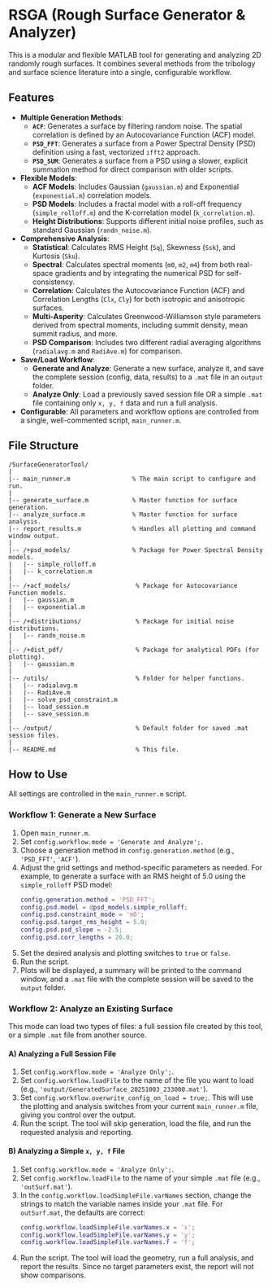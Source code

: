 # RSGA (Rough Surface Generator & Analyzer)

This is a modular and flexible MATLAB tool for generating and analyzing 2D randomly rough surfaces. It combines several methods from the tribology and surface science literature into a single, configurable workflow.

## Features

- **Multiple Generation Methods**:
  - **`ACF`**: Generates a surface by filtering random noise. The spatial correlation is defined by an Autocovariance Function (ACF) model.
  - **`PSD_FFT`**: Generates a surface from a Power Spectral Density (PSD) definition using a fast, vectorized `ifft2` approach.
  - **`PSD_SUM`**: Generates a surface from a PSD using a slower, explicit summation method for direct comparison with older scripts.
- **Flexible Models**:
  - **ACF Models**: Includes Gaussian (`gaussian.m`) and Exponential (`exponential.m`) correlation models.
  - **PSD Models**: Includes a fractal model with a roll-off frequency (`simple_rolloff.m`) and the K-correlation model (`k_correlation.m`).
  - **Height Distributions**: Supports different initial noise profiles, such as standard Gaussian (`randn_noise.m`).
- **Comprehensive Analysis**:
  - **Statistical**: Calculates RMS Height (`Sq`), Skewness (`Ssk`), and Kurtosis (`Sku`).
  - **Spectral**: Calculates spectral moments (`m0`, `m2`, `m4`) from both real-space gradients and by integrating the numerical PSD for self-consistency.
  - **Correlation**: Calculates the Autocovariance Function (ACF) and Correlation Lengths (`Clx`, `Cly`) for both isotropic and anisotropic surfaces.
  - **Multi-Asperity**: Calculates Greenwood-Williamson style parameters derived from spectral moments, including summit density, mean summit radius, and more.
  - **PSD Comparison**: Includes two different radial averaging algorithms (`radialavg.m` and `RadiAve.m`) for comparison.
- **Save/Load Workflow**:
  - **Generate and Analyze**: Generate a new surface, analyze it, and save the complete session (config, data, results) to a `.mat` file in an `output` folder.
  - **Analyze Only**: Load a previously saved session file OR a simple `.mat` file containing only `x, y, f` data and run a full analysis.
- **Configurable**: All parameters and workflow options are controlled from a single, well-commented script, `main_runner.m`.

## File Structure

```
/SurfaceGeneratorTool/
|
|-- main_runner.m                 % The main script to configure and run.
|
|-- generate_surface.m            % Master function for surface generation.
|-- analyze_surface.m             % Master function for surface analysis.
|-- report_results.m              % Handles all plotting and command window output.
|
|-- /+psd_models/                 % Package for Power Spectral Density models.
|   |-- simple_rolloff.m
|   |-- k_correlation.m
|
|-- /+acf_models/                  % Package for Autocovariance Function models.
|   |-- gaussian.m
|   |-- exponential.m
|
|-- /+distributions/               % Package for initial noise distributions.
|   |-- randn_noise.m
|
|-- /+dist_pdf/                    % Package for analytical PDFs (for plotting).
|   |-- gaussian.m
|
|-- /utils/                        % Folder for helper functions.
|   |-- radialavg.m
|   |-- RadiAve.m
|   |-- solve_psd_constraint.m
|   |-- load_session.m
|   |-- save_session.m
|
|-- /output/                       % Default folder for saved .mat session files.
|
|-- README.md                      % This file.
```

## How to Use

All settings are controlled in the `main_runner.m` script.

### Workflow 1: Generate a New Surface

1.  Open `main_runner.m`.
2.  Set `config.workflow.mode = 'Generate and Analyze';`.
3.  Choose a generation method in `config.generation.method` (e.g., `'PSD_FFT'`, `'ACF'`).
4.  Adjust the grid settings and method-specific parameters as needed. For example, to generate a surface with an RMS height of 5.0 using the `simple_rolloff` PSD model:
    ```matlab
    config.generation.method = 'PSD_FFT';
    config.psd.model = @psd_models.simple_rolloff;
    config.psd.constraint_mode = 'm0';
    config.psd.target_rms_height = 5.0;
    config.psd.psd_slope = -2.5;
    config.psd.corr_lengths = 20.0;
    ```
5.  Set the desired analysis and plotting switches to `true` or `false`.
6.  Run the script.
7.  Plots will be displayed, a summary will be printed to the command window, and a `.mat` file with the complete session will be saved to the `output` folder.

### Workflow 2: Analyze an Existing Surface

This mode can load two types of files: a full session file created by this tool, or a simple `.mat` file from another source.

#### A) Analyzing a Full Session File

1.  Set `config.workflow.mode = 'Analyze Only';`.
2.  Set `config.workflow.loadFile` to the name of the file you want to load (e.g., `'output/GeneratedSurface_20251003_233000.mat'`).
3.  Set `config.workflow.overwrite_config_on_load = true;`. This will use the plotting and analysis switches from your current `main_runner.m` file, giving you control over the output.
4.  Run the script. The tool will skip generation, load the file, and run the requested analysis and reporting.

#### B) Analyzing a Simple `x, y, f` File

1.  Set `config.workflow.mode = 'Analyze Only';`.
2.  Set `config.workflow.loadFile` to the name of your simple `.mat` file (e.g., `'outSurf.mat'`).
3.  In the `config.workflow.loadSimpleFile.varNames` section, change the strings to match the variable names inside your `.mat` file. For `outSurf.mat`, the defaults are correct:
    ```matlab
    config.workflow.loadSimpleFile.varNames.x = 'x';
    config.workflow.loadSimpleFile.varNames.y = 'y';
    config.workflow.loadSimpleFile.varNames.f = 'f';
    ```
4.  Run the script. The tool will load the geometry, run a full analysis, and report the results. Since no target parameters exist, the report will not show comparisons.
